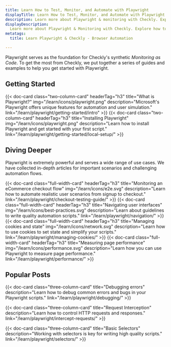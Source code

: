 ```yaml
---
title: Learn How to Test, Monitor, and Automate with Playwright
displayTitle: Learn How to Test, Monitor, and Automate with Playwright
description: Learn more about Playwright & monitoring with Checkly. Explore how to automate your web with a reliable, programmable monitoring workflow.
displayDescription: 
  Learn more about Playwright & Monitoring with Checkly. Explore how to automate your web with a reliable, programmable monitoring workflow.
metatags:
  title: Learn Playwright & Checkly - Browser Automation

---
```


Playwright serves as the foundation for Checkly's synthetic *Monitoring as Code*. To get the most from Checkly, we put together a series of guides and examples to help you get started with Playwright.

## Getting Started

<div class="cards-list">
{{< doc-card
	  class="two-column-card"
	  headerTag="h3"
	  title="What is Playwright?"
	  img="/learn/icons/playwright.png"
	  description="Microsoft's Playwright offers unique features for automation and user simulation."
	  link="/learn/playwright/getting-started/intro"
>}}
{{< doc-card
	  class="two-column-card"
	  headerTag="h3"
	  title="Installing Playwright"
	  img="/learn/icons/playwright.png"
	  description="Learn how to install Playwright and get started with your first script."
	  link="/learn/playwright/getting-started/local-setup/"
>}}
</div>


## Diving Deeper

Playwright is extremely powerful and serves a wide range of use cases. We have collected in-depth articles for important scenarios and challenging automation flows.

<div class="cards-list">
{{< doc-card
	class="full-width-card"
	headerTag="h3"
	title="Monitoring an eCommerce checkout flow"
	img="/learn/icons/e2e.svg"
	description="Learn how to automate realistic user scenarios from signup to checkout."
	link="/learn/playwright/checkout-testing-guide/"
>}}
{{< doc-card
	class="full-width-card"
	headerTag="h3"
	title="Navigating user interfaces"
	img="/learn/icons/best-practices.svg"
	description="Learn about guidelines to write quality automation scripts."
	link="/learn/playwright/navigation/"
>}}
{{< doc-card
	class="full-width-card"
	headerTag="h3"
	title="Managing cookies and state"
	img="/learn/icons/network.svg"
	description="Learn how to use cookies to set state and simplify your scripts."
	link="/learn/playwright/managing-cookies/"
>}}
{{< doc-card
	class="full-width-card"
	headerTag="h3"
	title="Measuring page performance"
	img="/learn/icons/performance.svg"
	description="Learn how you can use Playwright to measure page performance."
	link="/learn/playwright/performance/"
>}}
</div>

## Popular Posts

<div class="cards-list">
{{< doc-card class="three-column-card" title="Debugging errors" description="Learn how to debug common errors and bugs in your Playwright scripts." link="/learn/playwright/debugging/" >}}

{{< doc-card class="three-column-card" title="Request Interception" description="Learn how to control HTTP requests and responses." link="/learn/playwright/intercept-requests/" >}}

{{< doc-card class="three-column-card" title="Basic Selectors" description="Working with selectors is key for writing high quality scripts." link="/learn/playwright/selectors/" >}}

</div>
